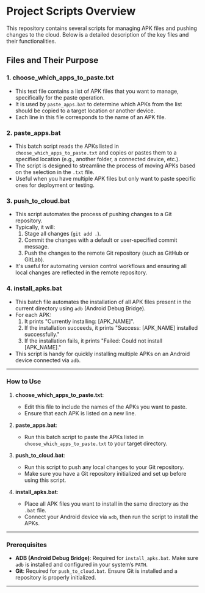 # Project Scripts Overview

This repository contains several scripts for managing APK files and pushing changes to the cloud. Below is a detailed description of the key files and their functionalities.

## Files and Their Purpose

### 1. **choose_which_apps_to_paste.txt**
   - This text file contains a list of APK files that you want to manage, specifically for the paste operation.
   - It is used by `paste_apps.bat` to determine which APKs from the list should be copied to a target location or another device.
   - Each line in this file corresponds to the name of an APK file.

### 2. **paste_apps.bat**
   - This batch script reads the APKs listed in `choose_which_apps_to_paste.txt` and copies or pastes them to a specified location (e.g., another folder, a connected device, etc.).
   - The script is designed to streamline the process of moving APKs based on the selection in the `.txt` file.
   - Useful when you have multiple APK files but only want to paste specific ones for deployment or testing.

### 3. **push_to_cloud.bat**
   - This script automates the process of pushing changes to a Git repository.
   - Typically, it will:
     1. Stage all changes (`git add .`).
     2. Commit the changes with a default or user-specified commit message.
     3. Push the changes to the remote Git repository (such as GitHub or GitLab).
   - It's useful for automating version control workflows and ensuring all local changes are reflected in the remote repository.

### 4. **install_apks.bat**
   - This batch file automates the installation of all APK files present in the current directory using `adb` (Android Debug Bridge).
   - For each APK:
     1. It prints "Currently installing: [APK_NAME]".
     2. If the installation succeeds, it prints "Success: [APK_NAME] installed successfully."
     3. If the installation fails, it prints "Failed: Could not install [APK_NAME]."
   - This script is handy for quickly installing multiple APKs on an Android device connected via `adb`.

---

### How to Use

1. **choose_which_apps_to_paste.txt**: 
   - Edit this file to include the names of the APKs you want to paste.
   - Ensure that each APK is listed on a new line.

2. **paste_apps.bat**: 
   - Run this batch script to paste the APKs listed in `choose_which_apps_to_paste.txt` to your target directory.

3. **push_to_cloud.bat**: 
   - Run this script to push any local changes to your Git repository. 
   - Make sure you have a Git repository initialized and set up before using this script.

4. **install_apks.bat**:
   - Place all APK files you want to install in the same directory as the `.bat` file.
   - Connect your Android device via `adb`, then run the script to install the APKs.

---

### Prerequisites
- **ADB (Android Debug Bridge)**: Required for `install_apks.bat`. Make sure `adb` is installed and configured in your system’s `PATH`.
- **Git**: Required for `push_to_cloud.bat`. Ensure Git is installed and a repository is properly initialized.
  
---